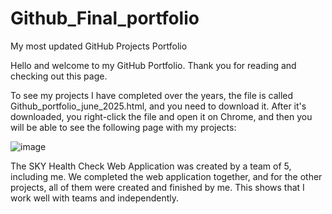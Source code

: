 # Github_Final_portfolio
My most updated GitHub Projects Portfolio

Hello and welcome to my GitHub Portfolio. Thank you for reading and checking out this page.

To see my projects I have completed over the years, the file is called Github_portfolio_june_2025.html, and you need to download it.
After it's downloaded, you right-click the file and open it on Chrome, and then you will be able to see the following page with my projects:

![image](https://github.com/user-attachments/assets/dd751321-bdd0-48ab-a638-033e79ff1656)

The SKY Health Check Web Application was created by a team of 5, including me. We completed the web application together, and for the other projects, all of them were created and finished by me. This shows that I work well with teams and independently.
